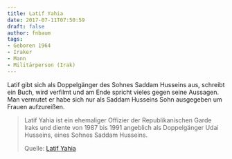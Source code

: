 ```yaml
---
title: Latif Yahia
date: 2017-07-11T07:50:59
draft: false
author: fnbaum
tags:
- Geboren 1964
- Iraker
- Mann
- Militärperson (Irak)
---
```


Latif gibt sich als Doppelgänger des Sohnes Saddam Husseins aus, schreibt
ein Buch, wird verfilmt und am Ende spricht vieles gegen seine Aussagen.
Man vermutet er habe sich nur als Saddam Husseins Sohn ausgegeben um Frauen
aufzureißen.

> Latif Yahia ist ein ehemaliger Offizier der Republikanischen Garde Iraks
> und diente von 1987 bis 1991 angeblich als Doppelgänger Udai Husseins,
> eines Sohnes Saddam Husseins.
>
> Quelle: [Latif Yahia](https://de.wikipedia.org/wiki/Latif_Yahia)
